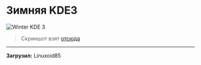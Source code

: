 # Зимняя KDE3

![Winter KDE 3](https://www.abclinuxu.cz/images/screenshots/2/4/150642-kde-3-5-13193.jpg)

> Скриншот взят [отсюда](https://www.abclinuxu.cz/images/screenshots/2/4/150642-kde-3-5-13193.jpg)

***

**Загрузил:** Linuxoid85

